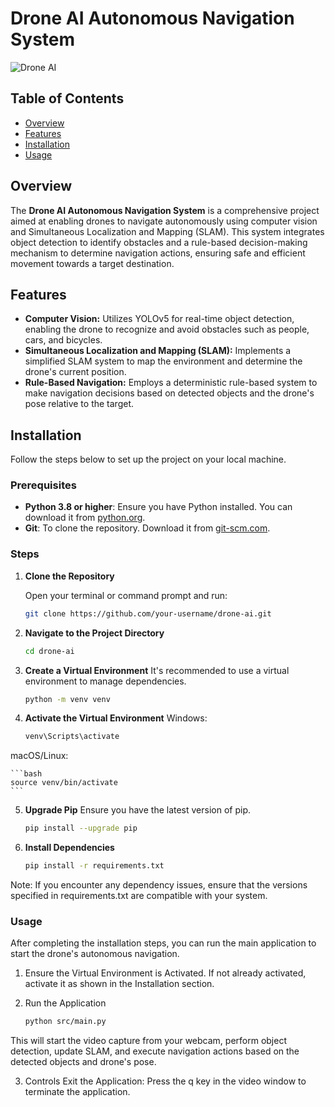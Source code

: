 # Drone AI Autonomous Navigation System

![Drone AI](https://img.shields.io/badge/Drone_AI-Autonomous_Navigation-brightgreen)

## Table of Contents

- [Overview](#overview)
- [Features](#features)
- [Installation](#installation)
- [Usage](#usage)


## Overview

The **Drone AI Autonomous Navigation System** is a comprehensive project aimed at enabling drones to navigate autonomously using computer vision and Simultaneous Localization and Mapping (SLAM). This system integrates object detection to identify obstacles and a rule-based decision-making mechanism to determine navigation actions, ensuring safe and efficient movement towards a target destination.

## Features

- **Computer Vision:** Utilizes YOLOv5 for real-time object detection, enabling the drone to recognize and avoid obstacles such as people, cars, and bicycles.
- **Simultaneous Localization and Mapping (SLAM):** Implements a simplified SLAM system to map the environment and determine the drone's current position.
- **Rule-Based Navigation:** Employs a deterministic rule-based system to make navigation decisions based on detected objects and the drone's pose relative to the target.

## Installation

Follow the steps below to set up the project on your local machine.

### Prerequisites

- **Python 3.8 or higher**: Ensure you have Python installed. You can download it from [python.org](https://www.python.org/downloads/).
- **Git**: To clone the repository. Download it from [git-scm.com](https://git-scm.com/downloads).

### Steps

1. **Clone the Repository**

   Open your terminal or command prompt and run:

   ```bash
   git clone https://github.com/your-username/drone-ai.git
   ```


2. **Navigate to the Project Directory**

    ```bash
    cd drone-ai
    ```

3. **Create a Virtual Environment**
It's recommended to use a virtual environment to manage dependencies.

    ```bash
    python -m venv venv
    ```

4. **Activate the Virtual Environment**
Windows:

    ```bash
    venv\Scripts\activate
    ```

macOS/Linux:

    ```bash
    source venv/bin/activate
    ```

5. **Upgrade Pip**
Ensure you have the latest version of pip.

    ```bash
    pip install --upgrade pip
    ```

6. **Install Dependencies**
    
    ```bash
    pip install -r requirements.txt
    ```
Note: If you encounter any dependency issues, ensure that the versions specified in requirements.txt are compatible with your system.

### Usage

After completing the installation steps, you can run the main application to start the drone's autonomous navigation.

1. Ensure the Virtual Environment is Activated. If not already activated, activate it as shown in the Installation section.

2. Run the Application

    ```bash
    python src/main.py
    ```
    
This will start the video capture from your webcam, perform object detection, update SLAM, and execute navigation actions based on the detected objects and drone's pose.

3. Controls
Exit the Application: Press the q key in the video window to terminate the application.